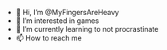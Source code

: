 - 👋 Hi, I’m @MyFingersAreHeavy
- 👀 I’m interested in games
- 🌱 I’m currently learning to not procrastinate
- 📫 How to reach me 

<!---
MyFingersAreHeavy/MyFingersAreHeavy is a ✨ special ✨ repository because its `README.md` (this file) appears on your GitHub profile.
You can click the Preview link to take a look at your changes.
--->

